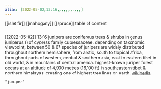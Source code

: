 ```yaml
---
alias: [2022-05-02,13:16,,,,,,,,,,,]
---
```

[[islet fir]] [[mahogany]] [[spruce]]
table of content
```toc
```

[[2022-05-02]] 13:16
junipers are coniferous trees & shrubs in genus juniperus () of cypress family cupressaceae. depending on taxonomic viewpoint, between 50 & 67 species of junipers are widely distributed throughout northern hemisphere, from arctic, south to tropical africa, throughout parts of western, central & southern asia, east to eastern tibet in old world, & in mountains of central america. highest-known juniper forest occurs at an altitude of 4,900 metres (16,100 ft) in southeastern tibet & northern himalayas, creating one of highest tree lines on earth.
[wikipedia](https://en.wikipedia.org/wiki/juniper)
```query
"juniper"
```